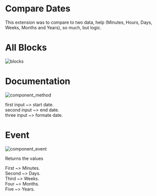 # Compare Dates

This extension was to compare to two data, help (Minutes, Hours, Days, Weeks, Months and Years), so much, but logic.

# All Blocks
![blocks](https://user-images.githubusercontent.com/67504503/153522671-521649f6-7281-40d2-a0dd-01b232e9ade6.png)


# Documentation
![component_method](https://user-images.githubusercontent.com/67504503/153522733-a46715b1-e755-4bc8-9655-639e39d55d6e.png)


 first input ~> start date.<br>
 second input ~> end date.<br>
 three input ~> formate date.
 
 # Event
![component_event](https://user-images.githubusercontent.com/67504503/153522736-e5ed9fd2-dcbd-4962-a78c-1996288e337c.png)

 
 Returns the values
 
 First ~> Minutes.<br>
 Second ~> Days.<br>
 Third ~> Weeks.<br>
 Four ~> Months.<br>
 Five ~> Years.
